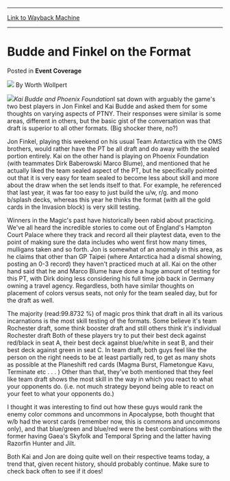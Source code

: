 
---
[Link to Wayback Machine](https://web.archive.org/web/20161214222931/http://magic.wizards.com/en/articles/archive/event-coverage/budde-and-finkel-format-2000-01-01-0)

[_metadata_:author]:- "Worth Wollpert"
[_metadata_:description]:- "Kai Budde and Phoenix FoundationI sat down with arguably the game's two best players in Jon Finkel and Kai Budde and asked them for some thoughts on varying aspects of PTNY. Their responses were similar is some areas, different in others, but the basic gist of the conversation was that draft is superior to all other formats. (Big shocker there, no?)"
[_metadata_:generator]:- "Drupal 7 (http://drupal.org)"
[_metadata_:node]:- "747941"
[_metadata_:publish_date]:- "2000-01-01"
[_metadata_:source]:- "div-main-content"
[_metadata_:title]:- "Budde and Finkel on the Format"
[_metadata_:wayback_capture_timestamp]:- "2016-12-14 22:29:31"
[_metadata_:wayback_raw_url]:- "https://web.archive.org/web/20161214222931id_/http://magic.wizards.com/en/articles/archive/event-coverage/budde-and-finkel-format-2000-01-01-0"
[_metadata_:wayback_url]:- "http://magic.wizards.com/en/articles/archive/event-coverage/budde-and-finkel-format-2000-01-01-0"
---


Budde and Finkel on the Format
==============================



 Posted in **Event Coverage**







![](https://media.magic.wizards.com/styles/auth_small/public/images/person/worth-wollpert.jpg)
By Worth Wollpert











![](https://media.magic.wizards.com/image_legacy_migration/sideboard/images/ptny01/a935.jpg)*Kai Budde and Phoenix Foundation*I sat down with arguably the game's two best players in Jon Finkel and Kai Budde and asked them for some thoughts on varying aspects of PTNY. Their responses were similar is some areas, different in others, but the basic gist of the conversation was that draft is superior to all other formats. (Big shocker there, no?)


Jon Finkel, playing this weekend on his usual Team Antarctica with the OMS brothers, would rather have the PT be all draft and do away with the sealed portion entirely. Kai on the other hand is playing on Phoenix Foundation (with teammates Dirk Baberowski Marco Blume), and mentioned that he actually liked the team sealed aspect of the PT, but he specifically pointed out that it is very easy for team sealed to become less about skill and more about the draw when the set lends itself to that. For example, he referenced that last year, it was far too easy to just build the u/w, r/g. and mono b/splash decks, whereas this year he thinks the format (with all the gold cards in the Invasion block) is very skill testing.


Winners in the Magic's past have historically been rabid about practicing. We've all heard the incredible stories to come out of England's Hampton Court Palace where they track and record all their playtest data, even to the point of making sure the data includes who went first how many times, mulligans taken and so forth. Jon is somewhat of an anomaly in this area, as he claims that other than GP Taipei (where Antarctica had a dismal showing, posting an 0-3 record) they haven't practiced much at all. Kai on the other hand said that he and Marco Blume have done a huge amount of testing for this PT, with Dirk doing less considering his full time job back in Germany owning a travel agency. Regardless, both have similar thoughts on placement of colors versus seats, not only for the team sealed day, but for the draft as well.


The majority (read:99.8732 %) of magic pros think that draft in all its various incarnations is the most skill testing of the formats. Some believe it's team Rochester draft, some think booster draft and still others think it's individual Rochester draft Both of these players try to put their best deck against red/black in seat A, their best deck against blue/white in seat B, and their best deck against green in seat C. In team draft, both guys feel like the person on the right needs to be at least partially red, to get as many shots as possible at the Planeshift red cards (Magma Burst, Flametongue Kavu, Terminate etc . . . ) Other than that, they've both mentioned that they feel like team draft shows the most skill in the way in which you react to what your opponents do. (i.e. not much strategy beyond being able to react on your feet to what your opponents do.)


I thought it was interesting to find out how these guys would rank the enemy color commons and uncommons in Apocalypse, both thought that w/b had the worst cards (remember now, this is commons and uncommons only), and that blue/green and blue/red were the best combinations with the former having Gaea's Skyfolk and Temporal Spring and the latter having Razorfin Hunter and Jilt.


Both Kai and Jon are doing quite well on their respective teams today, a trend that, given recent history, should probably continue. Make sure to check back often to see if it does!







